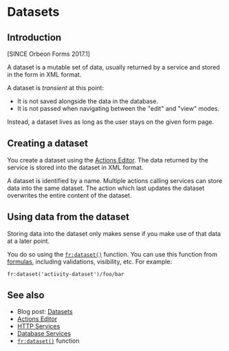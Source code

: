 # Datasets



## Introduction

[SINCE Orbeon Forms 2017.1]

A dataset is a mutable set of data, usually returned by a service and stored in the form in XML format.

A dataset is *transient* at this point:

- It is not saved alongside the data in the database.
- It is not passed when navigating between the "edit" and "view" modes.

Instead, a dataset lives as long as the user stays on the given form page.

## Creating a dataset

You create a dataset using the [Actions Editor](../../form-builder/actions.md). The data returned by the service is stored into the dataset in XML format.

A dataset is identified by a name. Multiple actions calling services can store data into the same dataset. The action which last updates the dataset overwrites the entire content of the dataset. 

## Using data from the dataset

Storing data into the dataset only makes sense if you make use of that data at a later point.

You do so using the [`fr:dataset()`](../../xforms/xpath/extension-form-runner.md#frdataset) function. You can use this function from  [formulas](../../form-builder/formulas.md), including validations, visibility, etc. For example: 


```xpath
fr:dataset('activity-dataset')/foo/bar
```

## See also

- Blog post: [Datasets](http://blog.orbeon.com/2017/01/datasets.html)
- [Actions Editor](../../form-builder/actions.md)
- [HTTP Services](../../form-builder/http-services.md)
- [Database Services](../../form-builder/database-services.md)
- [`fr:dataset()`](../../xforms/xpath/extension-form-runner.md#frdataset) function
